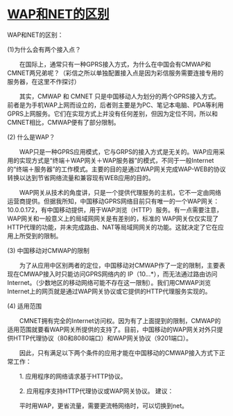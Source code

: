 # [WAP和NET的区别](https://zhidao.baidu.com/question/492585843796529852.html)

WAP和NET的区别：

(1)为什么会有两个接入点？

　　在国际上，通常只有一种GPRS接入方式，为什么在中国会有CMWAP和CMNET两兄弟呢？（彩信之所以单独配置接入点是因为彩信服务需要连接专用的服务器，在这里不作探讨）

　　其实，CMWAP 和 CMNET 只是中国移动人为划分的两个GPRS接入方式。前者是为手机WAP上网而设立的，后者则主要是为PC、笔记本电脑、PDA等利用GPRS上网服务。它们在实现方式上并没有任何差别，但因为定位不同，所以和CMNET相比，CMWAP便有了部分限制。

(2) 什么是WAP？

　　WAP只是一种GPRS应用模式，它与GRPS的接入方式是无关的。WAP应用采用的实现方式是“终端＋WAP网关＋WAP服务器”的模式，不同于一般Internet的“终端＋服务器”的工作模式。主要的目的是通过WAP网关完成WAP-WEB的协议转换以达到节省网络流量和兼容现有WEB应用的目的。

　　WAP网关从技术的角度讲，只是一个提供代理服务的主机，它不一定由网络运营商提供。但据我所知，中国移动GPRS网络目前只有唯一的一个WAP网关：10.0.0.172，有中国移动提供，用于WAP浏览（HTTP）服务。有一点需要注意，WAP网关和一般意义上的局域网网关是有差别的，标准的 WAP网关仅仅实现了HTTP代理的功能，并未完成路由、NAT等局域网网关的功能。这就决定了它在应用上所受到的限制。

(3) 中国移动对CMWAP的限制

　　为了从应用中区别两者的定位，中国移动对CMWAP作了一定的限制，主要表现在CMWAP接入时只能访问GPRS网络内的 IP（10.*.*.*），而无法通过路由访问Internet。（少数地区的移动网络可能不存在这一限制）。我们用CMWAP浏览Internet上的网页就是通过WAP网关协议或它提供的HTTP代理服务实现的。

(4) 适用范围

　　CMNET拥有完全的Internet访问权。因为有了上面提到的限制，CMWAP的适用范围就要看WAP网关所提供的支持了。目前，中国移动的WAP网关对外只提供HTTP代理协议（80和8080端口）和WAP网关协议（9201端口）。

　　因此，只有满足以下两个条件的应用才能在中国移动的CMWAP接入方式下正常工作：

　　1. 应用程序的网络请求基于HTTP协议。

　　2. 应用程序支持HTTP代理协议或WAP网关协议。
建议：

　　平时用WAP，更省流量，需要更流畅网络时，可以切换到net。